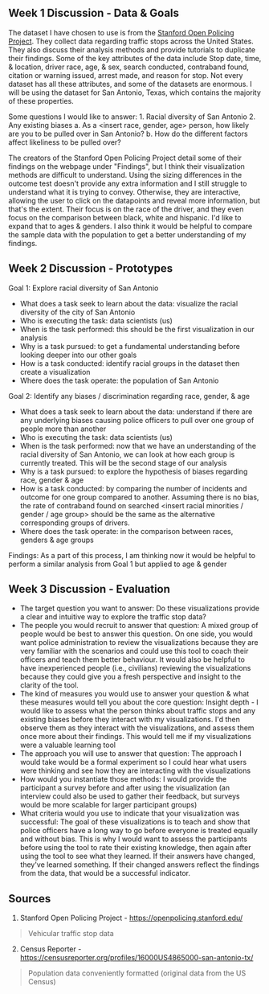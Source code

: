 ## Week 1 Discussion - Data & Goals
The dataset I have chosen to use is from the [Stanford Open Policing Project](https://openpolicing.stanford.edu/).  They collect data regarding traffic stops across the United States.  They also discuss their analysis methods and provide tutorials to duplicate their findings. Some of the key attributes of the data include Stop date, time, & location, driver race, age, & sex, search conducted, contraband found, citation or warning issued, arrest made, and reason for stop.  Not every dataset has all these attributes, and some of the datasets are enormous.  I will be using the dataset for San Antonio, Texas, which contains the majority of these properties.

Some questions I would like to answer: 
	1. Racial diversity of San Antonio
	2. Any existing biases
		a. As a <insert race, gender, age> person, how likely are you to be pulled over in San Antonio?
		b. How do the different factors affect likeliness to be pulled over?

The creators of the Stanford Open Policing Project detail some of their findings on the webpage under "Findings", but I think their visualization methods are difficult to understand.  Using the sizing differences in the outcome test doesn't provide any extra information and I still struggle to understand what it is trying to convey.  Otherwise, they are interactive, allowing the user to click on the datapoints and reveal more information, but that's the extent.  Their focus is on the race of the driver, and they even focus on the comparison between black, white and hispanic.  I'd like to expand that to ages & genders.  I also think it would be helpful to compare the sample data with the population to get a better understanding of my findings.

## Week 2 Discussion - Prototypes
Goal 1: Explore racial diversity of San Antonio
- What does a task seek to learn about the data: visualize the racial diversity of the city of San Antonio
- Who is executing the task: data scientists (us)
- When is the task performed: this should be the first visualization in our analysis 
- Why is a task pursued: to get a fundamental understanding before looking deeper into our other goals
- How is a task conducted: identify racial groups in the dataset then create a visualization
- Where does the task operate: the population of San Antonio 

Goal 2: Identify any biases / discrimination regarding race, gender, & age 
- What does a task seek to learn about the data: understand if there are any underlying biases causing police officers to pull over one group of people more than another
- Who is executing the task: data scientists (us)
- When is the task performed: now that we have an understanding of the racial diversity of San Antonio, we can look at how each group is currently treated.  This will be the second stage of our analysis
- Why is a task pursued: to explore the hypothesis of biases regarding race, gender & age
- How is a task conducted: by comparing the number of incidents and outcome for one group compared to another.  Assuming there is no bias, the rate of contraband found on searched <insert racial minorities / gender / age group> should be the same as the alternative corresponding groups of drivers. 
- Where does the task operate: in the comparison between races, genders & age groups

Findings: As a part of this process, I am thinking now it would be helpful to perform a similar analysis from Goal 1 but applied to age & gender 

## Week 3 Discussion - Evaluation

- The target question you want to answer: Do these visualizations provide a clear and intuitive way to explore the traffic stop data?
- The people you would recruit to answer that question: A mixed group of people would be best to answer this question.  On one side, you would want police administration to review the visualizations because they are very familiar with the scenarios and could use this tool to coach their officers and teach them better behaviour.  It would also be helpful to have inexperienced people (i.e., civilians) reviewing the visualizations because they could give you a fresh perspective and insight to the clarity of the tool.
- The kind of measures you would use to answer your question & what these measures would tell you about the core question: Insight depth - I would like to assess what the person thinks about traffic stops and any existing biases before they interact with my visualizations.  I'd then observe them as they interact with the visualizations, and assess them once more about their findings.  This would tell me if my visualizations were a valuable learning tool
- The approach you will use to answer that question: The approach I would take would be a formal experiment so I could hear what users were thinking and see how they are interacting with the visualizations
- How would you instantiate those methods: I would provide the participant a survey before and after using the visualization (an interview could also be used to gather their feedback, but surveys would be more scalable for larger participant groups)
- What criteria would you use to indicate that your visualization was successful: The goal of these visualizations is to teach and show that police officers have a long way to go before everyone is treated equally and without bias.  This is why I would want to assess the participants before using the tool to rate their existing knowledge, then again after using the tool to see what they learned.  If their answers have changed, they've learned something.  If their changed answers reflect the findings from the data, that would be a successful indicator.


## Sources
1. Stanford Open Policing Project - https://openpolicing.stanford.edu/
  > Vehicular traffic stop data
2. Census Reporter - https://censusreporter.org/profiles/16000US4865000-san-antonio-tx/
  > Population data conveniently formatted (original data from the US Census)
